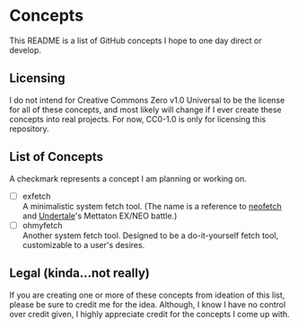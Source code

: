 # Concepts
This README is a list of GitHub concepts I hope to one day direct or develop.

## Licensing
I do not intend for Creative Commons Zero v1.0 Universal to be the license for all of these concepts, and most likely will change if I ever create these concepts into real projects. For now, CC0-1.0 is only for licensing this repository.

## List of Concepts
A checkmark represents a concept I am planning or working on.
- [ ] exfetch\
A minimalistic system fetch tool. (The name is a reference to [neofetch](https://github.com/dylanaraps/neofetch) and [Undertale](https://undertale.com)'s Mettaton EX/NEO battle.)
- [ ] ohmyfetch\
Another system fetch tool. Designed to be a do-it-yourself fetch tool, customizable to a user's desires.

## Legal (kinda...not really)
If you are creating one or more of these concepts from ideation of this list, please be sure to credit me for the idea. Although, I know I have no control over credit given, I highly appreciate credit for the concepts I come up with.
